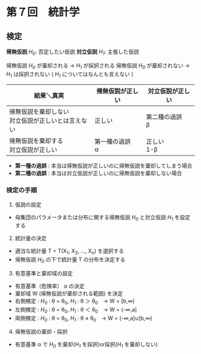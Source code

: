 # 第７回　統計学
## 検定
__帰無仮説__ _H<sub>0</sub>_: 否定したい仮説
__対立仮説__ _H<sub>1</sub>_: 主張した仮説

帰無仮説 _H<sub>0</sub>_ が棄却される → _H<sub>1</sub>_ が採択される
帰無仮説 _H<sub>0</sub>_ が棄却されない → _H<sub>1</sub>_ は採択されない ( _H<sub>1</sub>_ についてはなんとも言えない )

| 結果＼真実 | 帰無仮説が正しい | 対立仮説が正しい |
| --- | --- | --- |
| 帰無仮説を棄却しない<br>対立仮説が正しいとは言えない | 正しい | 第二種の過誤<br>β |
| 帰無仮説を棄却する<br>対立仮説が正しい | 第一種の過誤<br>α | 正しい<br>1-β |

* __第一種の過誤__ : 本当は帰無仮説が正しいのに帰無仮説を棄却してしまう場合
* __第二種の過誤__ : 本当は対立仮説が正しいのに帰無仮説を棄却しない場合

### 検定の手順
1. 仮説の設定
  * 母集団のパラメータまたは分布に関する帰無仮説 _H<sub>0</sub>_ と対立仮説 _H<sub>1</sub>_ を設定する
2. 統計量の決定
  * 適当な統計量 T = T(X<sub>1</sub>, X<sub>2</sub>, ..., X<sub>n</sub>) を選択する
  * 帰無仮説 _H<sub>0</sub>_ の下で統計量 T の分布を決定する
3. 有意基準と棄却域の設定
  * 有意基準（危険率） α の決定
  * 棄却域 W (帰無仮説が棄却される範囲) を決定
  * 右側検定 : _H<sub>0</sub>_ : θ = θ<sub>0</sub>, _H<sub>1</sub>_ : θ ＞ θ<sub>0</sub>　→ W = [b,∞)
  * 左側検定 : _H<sub>0</sub>_ : θ = θ<sub>0</sub>, _H<sub>1</sub>_ : θ ＜ θ<sub>0</sub>　→ W = (-∞,a]
  * 両側検定 : _H<sub>0</sub>_ : θ = θ<sub>0</sub>, _H<sub>1</sub>_ : θ ≠ θ<sub>0</sub>　→ W = (-∞,a]∪[b,∞)
4. 帰無仮説の棄却・採択
  * 有意基準 α で _H<sub>0</sub>_ を棄却(_H<sub>1</sub>_ を採択)or採択(_H<sub>1</sub>_ を棄却しない)
